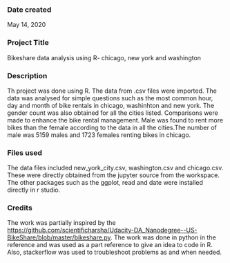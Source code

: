 ### Date created
May 14, 2020

### Project Title
Bikeshare data analysis using R- chicago, new york and washington

### Description
Th project was done using R. The data from .csv files were imported. The data was analysed for simple questions
such as the most common hour, day and month of bike rentals in chicago, washinhton and new york. The gender count 
was also obtained for all the cities listed. Comparisons were made to enhance the bike rental management. Male was 
found to rent more bikes than the female according to the data in all the cities.The number of male was 5159 males and 1723 females renting bikes in chicago.

### Files used
The data files included new_york_city.csv, washington.csv and chicago.csv. These were directly obtained from the
jupyter source from the workspace. The other packages such as the ggplot, read and date were installed directly in r studio.

### Credits
The work was partially inspired by the https://github.com/scientificharsha/Udacity-DA_Nanodegree--US-BikeShare/blob/master/bikeshare.py.
The work was done in python in the reference and was used as a part reference to give an idea to code in R.
Also, stackerflow was used to troubleshoot problems as and when needed.
